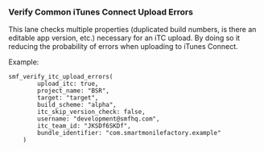 ### Verify Common iTunes Connect Upload Errors

This lane checks multiple properties (duplicated build numbers, is there an editable app version, etc.) necessary for an iTC upload. By doing so it reducing the probability of errors when uploading to iTunes Connect.

Example:
```
smf_verify_itc_upload_errors(
        upload_itc: true,
        project_name: "BSR",
        target: "target",
        build_scheme: "alpha",
        itc_skip_version_check: false,
        username: "development@smfhq.com",
        itc_team_id: "JKSDf6SKDf",
        bundle_identifier: "com.smartmonilefactory.example"
    )
```